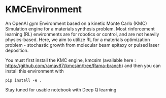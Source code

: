 # KMCEnvironment

An OpenAI gym Environment based on a kinetic Monte Carlo (KMC) Simulation engine for a materials synthesis problem. Most rinforcement learning (RL) environments are for robotics or control, and are not heavily physics-based. Here, we aim to utilize RL for a  materials optimization problem - stochastic growth from molecular beam epitaxy or pulsed laser deposition. 

You must first install the KMC engine, kmcsim (available here : https://github.com/ramav87/kmcsim/tree/Rama-branch) and then you can install this environment with 

```pip install -e .```

Stay tuned for usable notebook with Deep Q learning 
